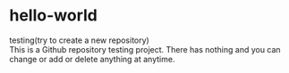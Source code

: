# hello-world
testing(try to create a new repository)  
This is a Github repository testing project. There has nothing and you can change or add or delete anything at anytime.
